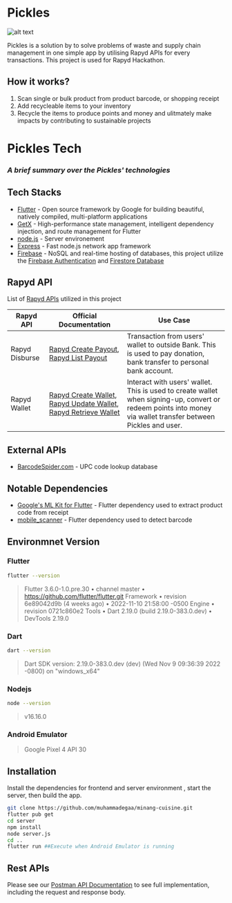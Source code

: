 # Pickles

![alt text](https://www.rapyd.net/wp-content/uploads/2019/10/Screen-Shot-2020-05-27-at-9.23.21-AM.png)

Pickles is a solution by to solve problems of waste and supply chain management in one simple app by utilising Rapyd APIs for every transactions. This project is used for Rapyd Hackathon.

## How it works?

1. Scan single or bulk product from product barcode, or shopping receipt
2. Add recycleable items to your inventory
3. Recycle the items to produce points and money and ulitmately make impacts by contributing to sustainable projects

# Pickles Tech

### _A brief summary over the Pickles' technologies_

## Tech Stacks

- [Flutter](https://flutter.dev/) - Open source framework by Google for building beautiful, natively compiled, multi-platform applications
- [GetX](https://pub.dev/packages/get) - High-performance state management, intelligent dependency injection, and route management for Flutter
- [node.js](http://nodejs.org/) - Server environement
- [Express](http://expressjs.com/) - Fast node.js network app framework
- [Firebase](https://firebase.google.com/) - NoSQL and real-time hosting of databases, this project utilize the [Firebase Authentication](https://firebase.google.com/docs/auth) and [Firestore Database](https://firebase.google.com/docs/firestore)

## Rapyd API

List of [Rapyd APIs](https://docs.rapyd.net/build-with-rapyd/docs) utilized in this project

| Rapyd API      | Official Documentation                                                                                                                                                                                                                                                                          | Use Case                                                                                                                                                      |
| -------------- | ----------------------------------------------------------------------------------------------------------------------------------------------------------------------------------------------------------------------------------------------------------------------------------------------- | ------------------------------------------------------------------------------------------------------------------------------------------------------------- |
| Rapyd Disburse | [Rapyd Create Payout](https://docs.rapyd.net/build-with-rapyd/reference/payout#create-payout), [Rapyd List Payout](https://docs.rapyd.net/build-with-rapyd/reference/payout#list-payouts)                                                                                                       | Transaction from users' wallet to outside Bank. This is used to pay donation, bank transfer to personal bank account.                                         |
| Rapyd Wallet   | [Rapyd Create Wallet](https://docs.rapyd.net/build-with-rapyd/reference/wallet#create-wallet), [Rapyd Update Wallet](https://docs.rapyd.net/build-with-rapyd/reference/wallet#update-wallet), [Rapyd Retrieve Wallet](https://docs.rapyd.net/build-with-rapyd/reference/wallet#retrieve-wallet) | Interact with users' wallet. This is used to create wallet when signing-up, convert or redeem points into money via wallet transfer between Pickles and user. |

## External APIs

- [BarcodeSpider.com](https://www.barcodespider.com/) - UPC code lookup database

## Notable Dependencies

- [Google's ML Kit for Flutter](https://pub.dev/packages/google_ml_kit) - Flutter dependency used to extract product code from receipt
- [mobile_scanner](https://pub.dev/packages/mobile_scanner) - Flutter dependency used to detect barcode

## Environmnet Version

### Flutter

```sh
flutter --version
```

> Flutter 3.6.0-1.0.pre.30 • channel master • https://github.com/flutter/flutter.git
> Framework • revision 6e89042d9b (4 weeks ago) • 2022-11-10 21:58:00 -0500
> Engine • revision 0721c860e2
> Tools • Dart 2.19.0 (build 2.19.0-383.0.dev) • DevTools 2.19.0

### Dart

```sh
dart --version
```

> Dart SDK version: 2.19.0-383.0.dev (dev) (Wed Nov 9 09:36:39 2022 -0800) on "windows_x64"

### Nodejs

```sh
node --version
```

> v16.16.0

### Android Emulator

> Google Pixel 4 API 30

## Installation

Install the dependencies for frontend and server environment , start the server, then build the app.

```sh
git clone https://github.com/muhammadegaa/minang-cuisine.git
flutter pub get
cd server
npm install
node server.js
cd ..
flutter run ##Execute when Android Emulator is running
```

## Rest APIs

Please see our [Postman API Documentation](https://www.postman.com/grey-firefly-314014/workspace/minang-cuisine/api/0054eb98-c6c1-4520-a1db-15a7b0cc2943) to see full implementation, including the request and response body.
